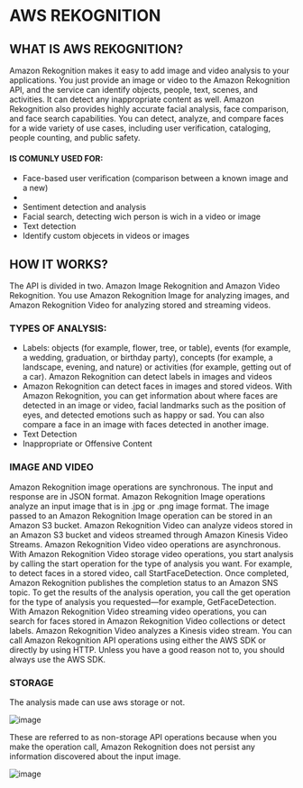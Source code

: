 # AWS REKOGNITION

## WHAT IS AWS REKOGNITION?

Amazon Rekognition makes it easy to add image and video analysis to your applications. You just provide an image or video to the Amazon Rekognition API,
and the service can identify objects, people, text, scenes, and activities. It can detect any inappropriate content as well. Amazon Rekognition also 
provides highly accurate facial analysis, face comparison, and face search capabilities. You can detect, analyze, and compare faces for a wide variety 
of use cases, including user verification, cataloging, people counting, and public safety.

#### IS COMUNLY USED FOR:
<ul>
  <li>Face-based user verification (comparison between a known image and a new)<li>
  <li>Sentiment detection and analysis</li>
  <li>Facial search, detecting wich person is wich in a video or image </li>
  <li>Text detection</li>
  <li>Identify custom objecets in videos or images</li>
  
</ul>

## HOW IT WORKS?

The API is divided in two. Amazon Image Rekognition and Amazon Video Rekognition. You use Amazon Rekognition Image for analyzing images, and Amazon Rekognition Video for analyzing stored and streaming videos.

### TYPES OF ANALYSIS:
  
<ul>
  <li>Labels: objects (for example, flower, tree, or table), events (for example, a wedding, graduation, or birthday party), concepts (for example, a landscape, evening, and nature) or activities (for example, getting out of a car). Amazon Rekognition can detect labels in images and videos</li>
  <li>Amazon Rekognition can detect faces in images and stored videos. With Amazon Rekognition, you can get information about where faces are detected in an image or video, facial landmarks such as the position of eyes, and detected emotions such as happy or sad. You can also compare a face in an image with faces detected in another image. </li>
  <li>Text Detection</li>
  <li>Inappropriate or Offensive Content </li>
</ul>

### IMAGE AND VIDEO

Amazon Rekognition image operations are synchronous. The input and response are in JSON format. Amazon Rekognition Image operations analyze an input image that is in .jpg or .png image format. The image passed to an Amazon Rekognition Image operation can be stored in an Amazon S3 bucket.
Amazon Rekognition Video can analyze videos stored in an Amazon S3 bucket and videos streamed through Amazon Kinesis Video Streams. Amazon Rekognition Video video operations are asynchronous. With Amazon Rekognition Video storage video operations, you start analysis by calling the start operation for the type of analysis you want. For example, to detect faces in a stored video, call StartFaceDetection. Once completed, Amazon Rekognition publishes the completion status to an Amazon SNS topic. To get the results of the analysis operation, you call the get operation for the type of analysis you requested—for example, GetFaceDetection.
With Amazon Rekognition Video streaming video operations, you can search for faces stored in Amazon Rekognition Video collections or detect labels. Amazon Rekognition Video analyzes a Kinesis video stream.
You can call Amazon Rekognition API operations using either the AWS SDK or directly by using HTTP. Unless you have a good reason not to, you should always use the AWS SDK.

### STORAGE

The analysis made can use aws storage or not.

![image](https://user-images.githubusercontent.com/85199336/204829267-7abe417a-f440-464b-9cc1-b59809a90e9d.png)

These are referred to as non-storage API operations because when you make the operation call, Amazon Rekognition does not persist any information discovered about the input image.

![image](https://user-images.githubusercontent.com/85199336/204830300-b989c7a2-30d0-4eac-9548-15eb179e714d.png)

